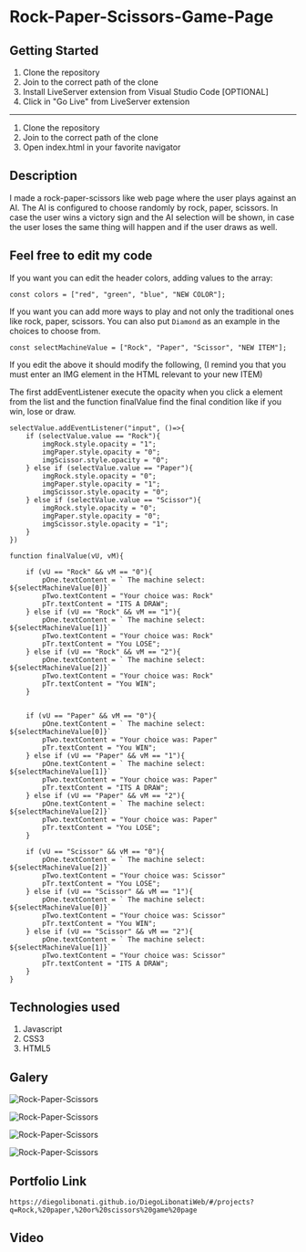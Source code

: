 # Rock-Paper-Scissors-Game-Page

## Getting Started

1. Clone the repository
2. Join to the correct path of the clone
3. Install LiveServer extension from Visual Studio Code [OPTIONAL]
4. Click in "Go Live" from LiveServer extension

---

1. Clone the repository
2. Join to the correct path of the clone
3. Open index.html in your favorite navigator

## Description

I made a rock-paper-scissors like web page where the user plays against an AI. The AI is configured to choose randomly by rock, paper, scissors. In case the user wins a victory sign and the AI selection will be shown, in case the user loses the same thing will happen and if the user draws as well.

## Feel free to edit my code

If you want you can edit the header colors, adding values to the array:

```
const colors = ["red", "green", "blue", "NEW COLOR"];
```

If you want you can add more ways to play and not only the traditional ones like rock, paper, scissors. You can also put `Diamond` as an example in the choices to choose from.

```
const selectMachineValue = ["Rock", "Paper", "Scissor", "NEW ITEM"];
```

If you edit the above it should modify the following, (I remind you that you must enter an IMG element in the HTML relevant to your new ITEM)

The first addEventListener execute the opacity when you click a element from the list and the function finalValue find the final condition like if you win, lose or draw.

```
selectValue.addEventListener("input", ()=>{
    if (selectValue.value == "Rock"){
        imgRock.style.opacity = "1";
        imgPaper.style.opacity = "0";
        imgScissor.style.opacity = "0";
    } else if (selectValue.value == "Paper"){
        imgRock.style.opacity = "0";
        imgPaper.style.opacity = "1";
        imgScissor.style.opacity = "0";
    } else if (selectValue.value == "Scissor"){
        imgRock.style.opacity = "0";
        imgPaper.style.opacity = "0";
        imgScissor.style.opacity = "1";
    }
})

function finalValue(vU, vM){

    if (vU == "Rock" && vM == "0"){
        pOne.textContent = ` The machine select: ${selectMachineValue[0]}`
        pTwo.textContent = "Your choice was: Rock"
        pTr.textContent = "ITS A DRAW";
    } else if (vU == "Rock" && vM == "1"){
        pOne.textContent = ` The machine select: ${selectMachineValue[1]}`
        pTwo.textContent = "Your choice was: Rock"
        pTr.textContent = "You LOSE";
    } else if (vU == "Rock" && vM == "2"){
        pOne.textContent = ` The machine select: ${selectMachineValue[2]}`
        pTwo.textContent = "Your choice was: Rock"
        pTr.textContent = "You WIN";
    }


    if (vU == "Paper" && vM == "0"){
        pOne.textContent = ` The machine select: ${selectMachineValue[0]}`
        pTwo.textContent = "Your choice was: Paper"
        pTr.textContent = "You WIN";
    } else if (vU == "Paper" && vM == "1"){
        pOne.textContent = ` The machine select: ${selectMachineValue[1]}`
        pTwo.textContent = "Your choice was: Paper"
        pTr.textContent = "ITS A DRAW";
    } else if (vU == "Paper" && vM == "2"){
        pOne.textContent = ` The machine select: ${selectMachineValue[2]}`
        pTwo.textContent = "Your choice was: Paper"
        pTr.textContent = "You LOSE";
    }

    if (vU == "Scissor" && vM == "0"){
        pOne.textContent = ` The machine select: ${selectMachineValue[2]}`
        pTwo.textContent = "Your choice was: Scissor"
        pTr.textContent = "You LOSE";
    } else if (vU == "Scissor" && vM == "1"){
        pOne.textContent = ` The machine select: ${selectMachineValue[0]}`
        pTwo.textContent = "Your choice was: Scissor"
        pTr.textContent = "You WIN";
    } else if (vU == "Scissor" && vM == "2"){
        pOne.textContent = ` The machine select: ${selectMachineValue[1]}`
        pTwo.textContent = "Your choice was: Scissor"
        pTr.textContent = "ITS A DRAW";
    }
}
```

## Technologies used

1. Javascript
2. CSS3
3. HTML5

## Galery

![Rock-Paper-Scissors](https://raw.githubusercontent.com/DiegoLibonati/DiegoLibonatiWeb/main/data/projects/Javascript/Imagenes/rcs-0.jpg)

![Rock-Paper-Scissors](https://raw.githubusercontent.com/DiegoLibonati/DiegoLibonatiWeb/main/data/projects/Javascript/Imagenes/rcs-1.jpg)

![Rock-Paper-Scissors](https://raw.githubusercontent.com/DiegoLibonati/DiegoLibonatiWeb/main/data/projects/Javascript/Imagenes/rcs-2.jpg)

![Rock-Paper-Scissors](https://raw.githubusercontent.com/DiegoLibonati/DiegoLibonatiWeb/main/data/projects/Javascript/Imagenes/rcs-3.jpg)

## Portfolio Link

`https://diegolibonati.github.io/DiegoLibonatiWeb/#/projects?q=Rock,%20paper,%20or%20scissors%20game%20page`

## Video
